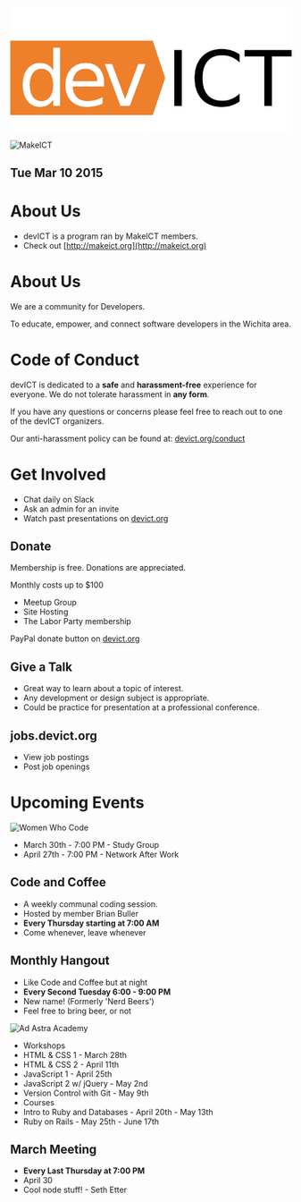![devICT](https://raw.githubusercontent.com/devict/Graphics/master/devict-logo.png)

![MakeICT](http://makeict.org/wp-content/uploads/2013/03/MakeICT-Logo-web.png)
## Tue Mar 10 2015



# About Us
* devICT is a program ran by MakeICT members.
* Check out [http://makeict.org](http://makeict.org)


# About Us
We are a community for Developers.

To educate, empower, and connect software developers in the Wichita area.


# Code of Conduct
devICT is dedicated to a **safe** and **harassment-free** experience for
everyone. We do not tolerate harassment in **any form**.

If you have any questions or concerns please feel free to reach out to one
of the devICT organizers.

Our anti-harassment policy can be found at:
[devict.org/conduct](https://devict.org/conduct)



# Get Involved
* Chat daily on Slack
 * Ask an admin for an invite
* Watch past presentations on [devict.org](http://devict.org)


## Donate
Membership is free. Donations are appreciated.

Monthly costs up to $100

* Meetup Group
* Site Hosting
* The Labor Party membership

PayPal donate button on [devict.org](http://devict.org)


## Give a Talk
* Great way to learn about a topic of interest.
* Any development or design subject is appropriate.
* Could be practice for presentation at a professional conference.


## jobs.devict.org
* View job postings
* Post job openings



# Upcoming Events


<img src="http://photos4.meetupstatic.com/photos/event/3/0/4/0/highres_330252352.jpeg" width="680" height="227" alt="Women Who Code"/>

* March 30th - 7:00 PM - Study Group
* April 27th - 7:00 PM - Network After Work


## Code and Coffee
* A weekly communal coding session.
* Hosted by member Brian Buller
* **Every Thursday starting at 7:00 AM**
* Come whenever, leave whenever


## Monthly Hangout
* Like Code and Coffee but at night
* **Every Second Tuesday 6:00 - 9:00 PM**
* New name! (Formerly 'Nerd Beers')
 * Feel free to bring beer, or not


<img src="http://www.adastraacademy.com/assets/AAA_Logo-a9b0cad2ff207d7941fcb534973d6f0d.png" alt="Ad Astra Academy" />

* Workshops
 * HTML & CSS 1 - March 28th
 * HTML & CSS 2 - April 11th
 * JavaScript 1 - April 25th
 * JavaScript 2 w/ jQuery - May 2nd
 * Version Control with Git - May 9th
* Courses
 * Intro to Ruby and Databases - April 20th - May 13th
 * Ruby on Rails - May 25th - June 17th


## March Meeting
* **Every Last Thursday at 7:00 PM**
 * April 30
* Cool node stuff! - Seth Etter
